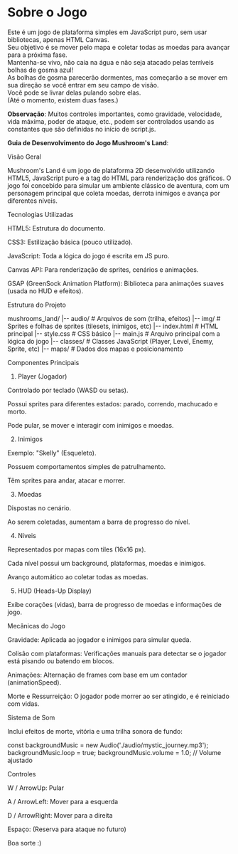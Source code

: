 # Sobre o Jogo
Este é um jogo de plataforma simples em JavaScript puro, sem usar bibliotecas, apenas HTML Canvas. <br>
Seu objetivo é se mover pelo mapa e coletar todas as moedas para avançar para a próxima fase. <br>
Mantenha-se vivo, não caia na água e não seja atacado pelas terríveis bolhas de gosma azul! <br>
As bolhas de gosma parecerão dormentes, mas começarão a se mover em sua direção se você entrar em seu campo de visão. <br>
Você pode se livrar delas pulando sobre elas. <br>
(Até o momento, existem duas fases.) <br>
 

__Observação__:
Muitos controles importantes, como gravidade, velocidade, vida máxima, poder de ataque, etc., podem ser controlados usando as constantes
que são definidas no início de script.js.

__Guia de Desenvolvimento do Jogo Mushroom's Land__:

Visão Geral

Mushroom's Land é um jogo de plataforma 2D desenvolvido utilizando HTML5, JavaScript puro e a tag <canvas> do HTML para renderização dos gráficos. O jogo foi concebido para simular um ambiente clássico de aventura, com um personagem principal que coleta moedas, derrota inimigos e avança por diferentes níveis.

Tecnologias Utilizadas

HTML5: Estrutura do documento.

CSS3: Estilização básica (pouco utilizado).

JavaScript: Toda a lógica do jogo é escrita em JS puro.

Canvas API: Para renderização de sprites, cenários e animações.

GSAP (GreenSock Animation Platform): Biblioteca para animações suaves (usada no HUD e efeitos).

Estrutura do Projeto

mushrooms_land/
|-- audio/                      # Arquivos de som (trilha, efeitos)
|-- img/                        # Sprites e folhas de sprites (tilesets, inimigos, etc)
|-- index.html                  # HTML principal
|-- style.css                   # CSS básico
|-- main.js                     # Arquivo principal com a lógica do jogo
|-- classes/                    # Classes JavaScript (Player, Level, Enemy, Sprite, etc)
|-- maps/                       # Dados dos mapas e posicionamento

Componentes Principais

1. Player (Jogador)

Controlado por teclado (WASD ou setas).

Possui sprites para diferentes estados: parado, correndo, machucado e morto.

Pode pular, se mover e interagir com inimigos e moedas.

2. Inimigos

Exemplo: "Skelly" (Esqueleto).

Possuem comportamentos simples de patrulhamento.

Têm sprites para andar, atacar e morrer.

3. Moedas

Dispostas no cenário.

Ao serem coletadas, aumentam a barra de progresso do nível.

4. Níveis

Representados por mapas com tiles (16x16 px).

Cada nível possui um background, plataformas, moedas e inimigos.

Avanço automático ao coletar todas as moedas.

5. HUD (Heads-Up Display)

Exibe corações (vidas), barra de progresso de moedas e informações de jogo.

Mecânicas do Jogo

Gravidade: Aplicada ao jogador e inimigos para simular queda.

Colisão com plataformas: Verificações manuais para detectar se o jogador está pisando ou batendo em blocos.

Animações: Alternação de frames com base em um contador (animationSpeed).

Morte e Ressurreição: O jogador pode morrer ao ser atingido, e é reiniciado com vidas.

Sistema de Som

Inclui efeitos de morte, vitória e uma trilha sonora de fundo:

const backgroundMusic = new Audio('./audio/mystic_journey.mp3');
backgroundMusic.loop = true;
backgroundMusic.volume = 1.0; // Volume ajustado

Controles

W / ArrowUp: Pular

A / ArrowLeft: Mover para a esquerda

D / ArrowRight: Mover para a direita

Espaço: (Reserva para ataque no futuro)



Boa sorte :)
